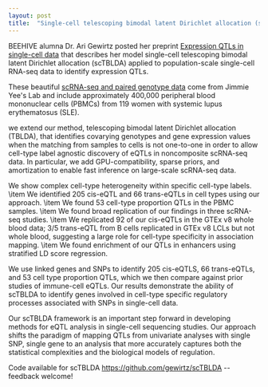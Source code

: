 ```yaml
---
layout: post
title:  "Single-cell telescoping bimodal latent Dirichlet allocation (scTBLDA)"
---
```


BEEHIVE alumna Dr. Ari Gewirtz posted her preprint [Expression QTLs in single-cell data](biorxiv.org/) that describes her model single-cell telescoping bimodal latent Dirichlet allocation (scTBLDA) applied to population-scale single-cell RNA-seq data to identify expression QTLs.

These beautiful [scRNA-seq and paired genotype data](www.science.org/doi/abs/10.1126/science.abf1970) come from Jimmie Yee's Lab and include approximately 400,000 peripheral blood mononuclear cells (PBMCs) from 119 women with systemic lupus erythematosus (SLE).

we extend our method, telescoping bimodal latent Dirichlet allocation (TBLDA), that identifies covarying genotypes and gene expression values when the matching from samples to cells is not one-to-one in order to allow cell-type label agnostic discovery of eQTLs in noncomposite scRNA-seq data. In particular, we add GPU-compatibility, sparse priors, and amortization to enable fast inference on large-scale scRNA-seq data.
 
 
 We show complex cell-type heterogeneity within specific cell-type labels.
  \item We identified 205 cis-eQTL and 66 trans-eQTLs in cell types using our approach.
  \item We found 53 cell-type proportion QTLs in the PBMC samples.
  \item We found broad replication of our findings in three scRNA-seq studies.
  \item We replicated 92 of our cis-eQTLs in the GTEx v8 whole blood data; 3/5 trans-eQTL from B cells replicated in GTEx v8 LCLs but not whole blood, suggesting a large role for cell-type specificity in association mapping.
  \item We found enrichment of our QTLs in enhancers using stratified LD score regression.
 
  
We use linked genes and SNPs to identify 205 cis-eQTLS, 66 trans-eQTLs, and 53 cell type proportion QTLs, which we then compare against prior studies of immune-cell eQTLs. Our results demonstrate the ability of scTBLDA to identify genes involved in cell-type specific regulatory processes associated with SNPs in single-cell data.

Our scTBLDA framework is an important step forward in developing methods for eQTL analysis in single-cell sequencing studies. Our approach shifts the paradigm of mapping QTLs from univariate analyses with single SNP, single gene to an analysis that more accurately captures both the statistical complexities and the biological models of regulation.

Code available for scTBLDA https://github.com/gewirtz/scTBLDA -- feedback welcome!

